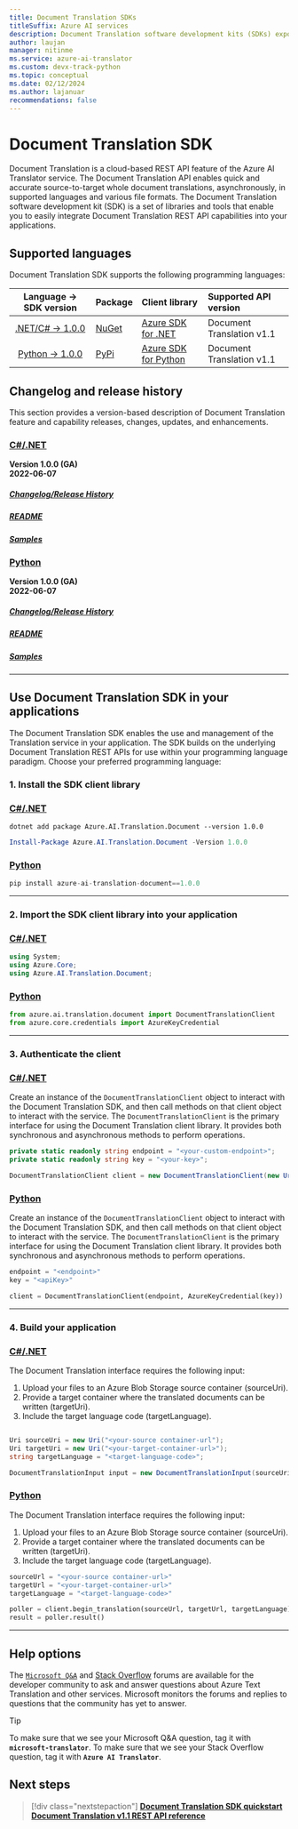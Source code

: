 ```yaml
---
title: Document Translation SDKs
titleSuffix: Azure AI services
description: Document Translation software development kits (SDKs) expose Document Translation features and capabilities, using C#, Java, JavaScript, and Python programming language.
author: laujan
manager: nitinme
ms.service: azure-ai-translator
ms.custom: devx-track-python
ms.topic: conceptual
ms.date: 02/12/2024
ms.author: lajanuar
recommendations: false
---
```


<!-- markdownlint-disable MD024 -->
<!-- markdownlint-disable MD036 -->
<!-- markdownlint-disable MD001 -->
<!-- markdownlint-disable MD051 -->

# Document Translation SDK

Document Translation is a cloud-based REST API feature of the Azure AI Translator service. The Document Translation API enables quick and accurate source-to-target whole document translations, asynchronously, in supported languages and various file formats. The Document Translation software development kit (SDK) is a set of libraries and tools that enable you to easily integrate Document Translation REST API capabilities into your applications.

## Supported languages

Document Translation SDK supports the following programming languages:

| Language → SDK version | Package|Client library| Supported API version|
|:----------------------:|:----------|:----------|:-------------|
|[.NET/C# → 1.0.0](https://azuresdkdocs.blob.core.windows.net/$web/dotnet/Azure.AI.Translation.Document/1.0.0/index.html)| [NuGet](https://www.nuget.org/packages/Azure.AI.Translation.Document) | [Azure SDK for .NET](/dotnet/api/overview/azure/AI.Translation.Document-readme?view=azure-dotnet&preserve-view=true) | Document Translation v1.1|
|[Python → 1.0.0](https://azuresdkdocs.blob.core.windows.net/$web/python/azure-ai-translation-document/1.0.0/index.html)|[PyPi](https://pypi.org/project/azure-ai-translation-document/1.0.0/)|[Azure SDK for Python](/python/api/overview/azure/ai-translation-document-readme?view=azure-python&preserve-view=true)|Document Translation v1.1|

## Changelog and release history

This section provides a version-based description of Document Translation feature and capability releases, changes, updates, and enhancements.

### [C#/.NET](#tab/csharp)

**Version 1.0.0 (GA)** </br>
**2022-06-07**

##### [**Changelog/Release History**](https://github.com/Azure/azure-sdk-for-net/blob/Azure.AI.Translation.Document_1.0.0/sdk/translation/Azure.AI.Translation.Document/CHANGELOG.md)

##### [README](https://github.com/Azure/azure-sdk-for-net/blob/Azure.AI.Translation.Document_1.0.0/sdk/translation/Azure.AI.Translation.Document/README.md)

##### [Samples](https://github.com/Azure/azure-sdk-for-net/tree/Azure.AI.Translation.Document_1.0.0/sdk/translation/Azure.AI.Translation.Document/samples)

### [Python](#tab/python)

**Version 1.0.0 (GA)** </br>
**2022-06-07**

##### [**Changelog/Release History**](https://github.com/Azure/azure-sdk-for-python/blob/azure-ai-translation-document_1.0.0/sdk/translation/azure-ai-translation-document/CHANGELOG.md)

##### [README](https://github.com/Azure/azure-sdk-for-python/blob/azure-ai-translation-document_1.0.0/sdk/translation/azure-ai-translation-document/README.md)

##### [Samples](https://github.com/Azure/azure-sdk-for-python/tree/azure-ai-translation-document_1.0.0/sdk/translation/azure-ai-translation-document/samples)

---

## Use Document Translation SDK in your applications

The Document Translation SDK enables the use and management of the Translation service in your application. The SDK builds on the underlying Document Translation REST APIs for use within your programming language paradigm. Choose your preferred programming language:

### 1. Install the SDK client library

### [C#/.NET](#tab/csharp)

```dotnetcli
dotnet add package Azure.AI.Translation.Document --version 1.0.0
```

```powershell
Install-Package Azure.AI.Translation.Document -Version 1.0.0
```

### [Python](#tab/python)

```python
pip install azure-ai-translation-document==1.0.0
```

---

### 2. Import the SDK client library into your application

### [C#/.NET](#tab/csharp)

```csharp
using System;
using Azure.Core;
using Azure.AI.Translation.Document;
```

### [Python](#tab/python)

```python
from azure.ai.translation.document import DocumentTranslationClient
from azure.core.credentials import AzureKeyCredential
```

---

### 3. Authenticate the client

### [C#/.NET](#tab/csharp)

Create an instance of the `DocumentTranslationClient` object to interact with the Document Translation SDK, and then call methods on that client object to interact with the service. The `DocumentTranslationClient` is the primary interface for using the Document Translation client library. It provides both synchronous and asynchronous methods to perform operations.

```csharp
private static readonly string endpoint = "<your-custom-endpoint>";
private static readonly string key = "<your-key>";

DocumentTranslationClient client = new DocumentTranslationClient(new Uri(endpoint), new AzureKeyCredential(key));

```

### [Python](#tab/python)

Create an instance of the `DocumentTranslationClient` object to interact with the Document Translation SDK, and then call methods on that client object to interact with the service. The `DocumentTranslationClient` is the primary interface for using the Document Translation client library. It provides both synchronous and asynchronous methods to perform operations.

```python
endpoint = "<endpoint>"
key = "<apiKey>"

client = DocumentTranslationClient(endpoint, AzureKeyCredential(key))

```

---

### 4. Build your application

### [C#/.NET](#tab/csharp)

The Document Translation interface requires the following input:

1. Upload your files to an Azure Blob Storage source container (sourceUri).
1. Provide a target container where the translated documents can be written (targetUri).
1. Include the target language code (targetLanguage).

```csharp

Uri sourceUri = new Uri("<your-source container-url");
Uri targetUri = new Uri("<your-target-container-url>");
string targetLanguage = "<target-language-code>";

DocumentTranslationInput input = new DocumentTranslationInput(sourceUri, targetUri, targetLanguage)
```

### [Python](#tab/python)

The Document Translation interface requires the following input:

1. Upload your files to an Azure Blob Storage source container (sourceUri).
1. Provide a target container where the translated documents can be written (targetUri).
1. Include the target language code (targetLanguage).

```python
sourceUrl = "<your-source container-url>"
targetUrl = "<your-target-container-url>"
targetLanguage = "<target-language-code>"

poller = client.begin_translation(sourceUrl, targetUrl, targetLanguage)
result = poller.result()

```

---

## Help options

The [`Microsoft Q&A`](/answers/tags/132/azure-translator) and [Stack Overflow](https://stackoverflow.com/questions/tagged/microsoft-translator) forums are available for the developer community to ask and answer questions about Azure Text Translation and other services. Microsoft monitors the forums and replies to questions that the community has yet to answer.

> [!TIP]
> To make sure that we see your Microsoft Q&A question, tag it with **`microsoft-translator`**.
> To make sure that we see your Stack Overflow question, tag it with **`Azure AI Translator`**.
>

## Next steps

>[!div class="nextstepaction"]
> [**Document Translation SDK quickstart**](quickstarts/asynchronous-sdk.md) [**Document Translation v1.1 REST API reference**](reference/rest-api-guide.md)
